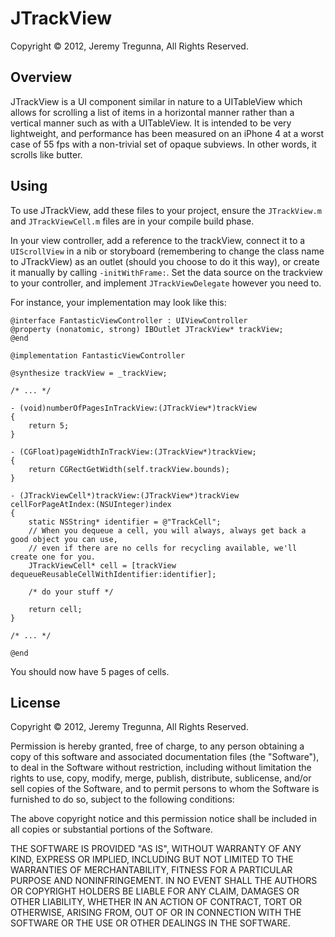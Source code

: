 # JTrackView
Copyright © 2012, Jeremy Tregunna, All Rights Reserved.

## Overview

JTrackView is a UI component similar in nature to a UITableView which allows for scrolling a list of items in a horizontal manner rather than a vertical manner such as with a UITableView. It is intended to be very lightweight, and performance has been measured on an iPhone 4 at a worst case of 55 fps with a non-trivial set of opaque subviews. In other words, it scrolls like butter.

## Using

To use JTrackView, add these files to your project, ensure the `JTrackView.m` and `JTrackViewCell.m` files are in your compile build phase.

In your view controller, add a reference to the trackView, connect it to a `UIScrollView` in a nib or storyboard (remembering to change the class name to JTrackView) as an outlet (should you choose to do it this way), or create it manually by calling `-initWithFrame:`. Set the data source on the trackview to your controller, and implement `JTrackViewDelegate` however you need to.

For instance, your implementation may look like this:

```objc
@interface FantasticViewController : UIViewController
@property (nonatomic, strong) IBOutlet JTrackView* trackView;
@end

@implementation FantasticViewController

@synthesize trackView = _trackView;

/* ... */

- (void)numberOfPagesInTrackView:(JTrackView*)trackView
{
    return 5;
}

- (CGFloat)pageWidthInTrackView:(JTrackView*)trackView;
{
    return CGRectGetWidth(self.trackView.bounds);
}

- (JTrackViewCell*)trackView:(JTrackView*)trackView cellForPageAtIndex:(NSUInteger)index
{
    static NSString* identifier = @"TrackCell";
    // When you dequeue a cell, you will always, always get back a good object you can use,
    // even if there are no cells for recycling available, we'll create one for you.
    JTrackViewCell* cell = [trackView dequeueReusableCellWithIdentifier:identifier];

    /* do your stuff */

    return cell;
}

/* ... */

@end
```

You should now have 5 pages of cells.

## License

Copyright © 2012, Jeremy Tregunna, All Rights Reserved.

Permission is hereby granted, free of charge, to any person obtaining a copy of this
software and associated documentation files (the "Software"), to deal in the
Software without restriction, including without limitation the rights to use, copy,
modify, merge, publish, distribute, sublicense, and/or sell copies of the Software,
and to permit persons to whom the Software is furnished to do so, subject to the
following conditions:

The above copyright notice and this permission notice shall be included in all
copies or substantial portions of the Software.

THE SOFTWARE IS PROVIDED "AS IS", WITHOUT WARRANTY OF ANY KIND, EXPRESS OR IMPLIED,
INCLUDING BUT NOT LIMITED TO THE WARRANTIES OF MERCHANTABILITY, FITNESS FOR A
PARTICULAR PURPOSE AND NONINFRINGEMENT. IN NO EVENT SHALL THE AUTHORS OR COPYRIGHT
HOLDERS BE LIABLE FOR ANY CLAIM, DAMAGES OR OTHER LIABILITY, WHETHER IN AN ACTION
OF CONTRACT, TORT OR OTHERWISE, ARISING FROM, OUT OF OR IN CONNECTION WITH THE
SOFTWARE OR THE USE OR OTHER DEALINGS IN THE SOFTWARE.
